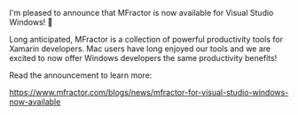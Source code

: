 I'm pleased to announce that MFractor is now available for Visual Studio Windows! 🥳

Long anticipated, MFractor is a collection of powerful productivity tools for Xamarin developers. Mac users have long enjoyed our tools and we are excited to now offer Windows developers the same productivity benefits!

Read the announcement to learn more:

https://www.mfractor.com/blogs/news/mfractor-for-visual-studio-windows-now-available
